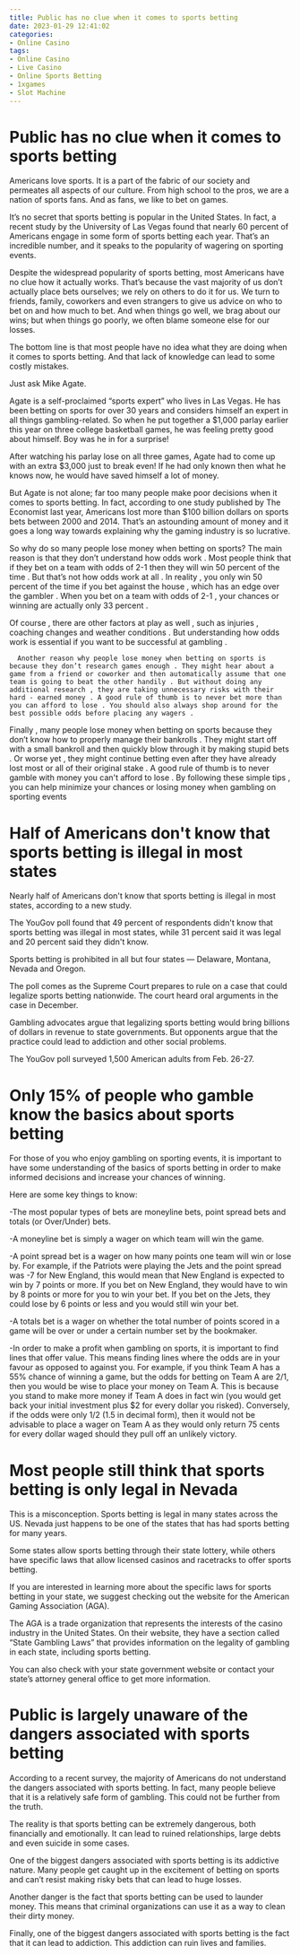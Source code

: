 ```yaml
---
title: Public has no clue when it comes to sports betting
date: 2023-01-29 12:41:02
categories:
- Online Casino
tags:
- Online Casino
- Live Casino
- Online Sports Betting
- 1xgames
- Slot Machine
---
```



# Public has no clue when it comes to sports betting

Americans love sports. It is a part of the fabric of our society and permeates all aspects of our culture. From high school to the pros, we are a nation of sports fans. And as fans, we like to bet on games.

It’s no secret that sports betting is popular in the United States. In fact, a recent study by the University of Las Vegas found that nearly 60 percent of Americans engage in some form of sports betting each year. That’s an incredible number, and it speaks to the popularity of wagering on sporting events.

Despite the widespread popularity of sports betting, most Americans have no clue how it actually works. That’s because the vast majority of us don’t actually place bets ourselves; we rely on others to do it for us. We turn to friends, family, coworkers and even strangers to give us advice on who to bet on and how much to bet. And when things go well, we brag about our wins; but when things go poorly, we often blame someone else for our losses.

The bottom line is that most people have no idea what they are doing when it comes to sports betting. And that lack of knowledge can lead to some costly mistakes.

Just ask Mike Agate.

Agate is a self-proclaimed “sports expert” who lives in Las Vegas. He has been betting on sports for over 30 years and considers himself an expert in all things gambling-related. So when he put together a $1,000 parlay earlier this year on three college basketball games, he was feeling pretty good about himself. Boy was he in for a surprise!

After watching his parlay lose on all three games, Agate had to come up with an extra $3,000 just to break even! If he had only known then what he knows now, he would have saved himself a lot of money.

But Agate is not alone; far too many people make poor decisions when it comes to sports betting. In fact, according to one study published by The Economist last year, Americans lost more than $100 billion dollars on sports bets between 2000 and 2014. That’s an astounding amount of money and it goes a long way towards explaining why the gaming industry is so lucrative.

So why do so many people lose money when betting on sports? The main reason is that they don’t understand how odds work . Most people think that if they bet on a team with odds of 2-1 then they will win 50 percent of the time . But that’s not how odds work at all . In reality , you only win 50 percent of the time if you bet against the house , which has an edge over the gambler . When you bet on a team with odds of 2-1 , your chances or winning are actually only 33 percent .

        

 Of course , there are other factors at play as well , such as injuries , coaching changes and weather conditions . But understanding how odds work is essential if you want to be successful at gambling .

      Another reason why people lose money when betting on sports is because they don’t research games enough . They might hear about a game from a friend or coworker and then automatically assume that one team is going to beat the other handily . But without doing any additional research , they are taking unnecessary risks with their hard - earned money . A good rule of thumb is to never bet more than you can afford to lose . You should also always shop around for the best possible odds before placing any wagers .

 Finally , many people lose money when betting on sports because they don’t know how to properly manage their bankrolls . They might start off with a small bankroll and then quickly blow through it by making stupid bets . Or worse yet , they might continue betting even after they have already lost most or all of their original stake . A good rule of thumb is to never gamble with money you can't afford to lose . By following these simple tips , you can help minimize your chances or losing money when gambling on sporting events

# Half of Americans don't know that sports betting is illegal in most states

Nearly half of Americans don't know that sports betting is illegal in most states, according to a new study.

The YouGov poll found that 49 percent of respondents didn't know that sports betting was illegal in most states, while 31 percent said it was legal and 20 percent said they didn't know.

Sports betting is prohibited in all but four states — Delaware, Montana, Nevada and Oregon.

The poll comes as the Supreme Court prepares to rule on a case that could legalize sports betting nationwide. The court heard oral arguments in the case in December.

Gambling advocates argue that legalizing sports betting would bring billions of dollars in revenue to state governments. But opponents argue that the practice could lead to addiction and other social problems.

The YouGov poll surveyed 1,500 American adults from Feb. 26-27.

# Only 15% of people who gamble know the basics about sports betting

For those of you who enjoy gambling on sporting events, it is important to have some understanding of the basics of sports betting in order to make informed decisions and increase your chances of winning.

Here are some key things to know:

-The most popular types of bets are moneyline bets, point spread bets and totals (or Over/Under) bets.

-A moneyline bet is simply a wager on which team will win the game.

-A point spread bet is a wager on how many points one team will win or lose by. For example, if the Patriots were playing the Jets and the point spread was -7 for New England, this would mean that New England is expected to win by 7 points or more. If you bet on New England, they would have to win by 8 points or more for you to win your bet. If you bet on the Jets, they could lose by 6 points or less and you would still win your bet.

-A totals bet is a wager on whether the total number of points scored in a game will be over or under a certain number set by the bookmaker.

-In order to make a profit when gambling on sports, it is important to find lines that offer value. This means finding lines where the odds are in your favour as opposed to against you. For example, if you think Team A has a 55% chance of winning a game, but the odds for betting on Team A are 2/1, then you would be wise to place your money on Team A. This is because you stand to make more money if Team A does in fact win (you would get back your initial investment plus $2 for every dollar you risked). Conversely, if the odds were only 1/2 (1.5 in decimal form), then it would not be advisable to place a wager on Team A as they would only return 75 cents for every dollar waged should they pull off an unlikely victory.

# Most people still think that sports betting is only legal in Nevada

This is a misconception. Sports betting is legal in many states across the US. Nevada just happens to be one of the states that has had sports betting for many years.

Some states allow sports betting through their state lottery, while others have specific laws that allow licensed casinos and racetracks to offer sports betting.

If you are interested in learning more about the specific laws for sports betting in your state, we suggest checking out the website for the American Gaming Association (AGA).

The AGA is a trade organization that represents the interests of the casino industry in the United States. On their website, they have a section called “State Gambling Laws” that provides information on the legality of gambling in each state, including sports betting.

You can also check with your state government website or contact your state’s attorney general office to get more information.

# Public is largely unaware of the dangers associated with sports betting

According to a recent survey, the majority of Americans do not understand the dangers associated with sports betting. In fact, many people believe that it is a relatively safe form of gambling. This could not be further from the truth.

The reality is that sports betting can be extremely dangerous, both financially and emotionally. It can lead to ruined relationships, large debts and even suicide in some cases.

One of the biggest dangers associated with sports betting is its addictive nature. Many people get caught up in the excitement of betting on sports and can’t resist making risky bets that can lead to huge losses.

Another danger is the fact that sports betting can be used to launder money. This means that criminal organizations can use it as a way to clean their dirty money.

Finally, one of the biggest dangers associated with sports betting is the fact that it can lead to addiction. This addiction can ruin lives and families.